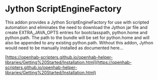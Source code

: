 # Jython ScriptEngineFactory

This addon provides a Jython ScriptEngineFactory for use with scripted automation and eliminates the need to download the Jython jar file and create EXTRA_JAVA_OPTS entries for bootclasspath, python.home and python.path.
The path to the bundle will be set for python.home and will also be appended to any existing python.path.
Without this addon, Jython would need to be manually installed as documented here...

[https://openhab-scripters.github.io/openhab-helper-libraries/Getting%20Started/Installation.html](https://openhab-scripters.github.io/openhab-helper-libraries/Getting%20Started/Installation.html)

